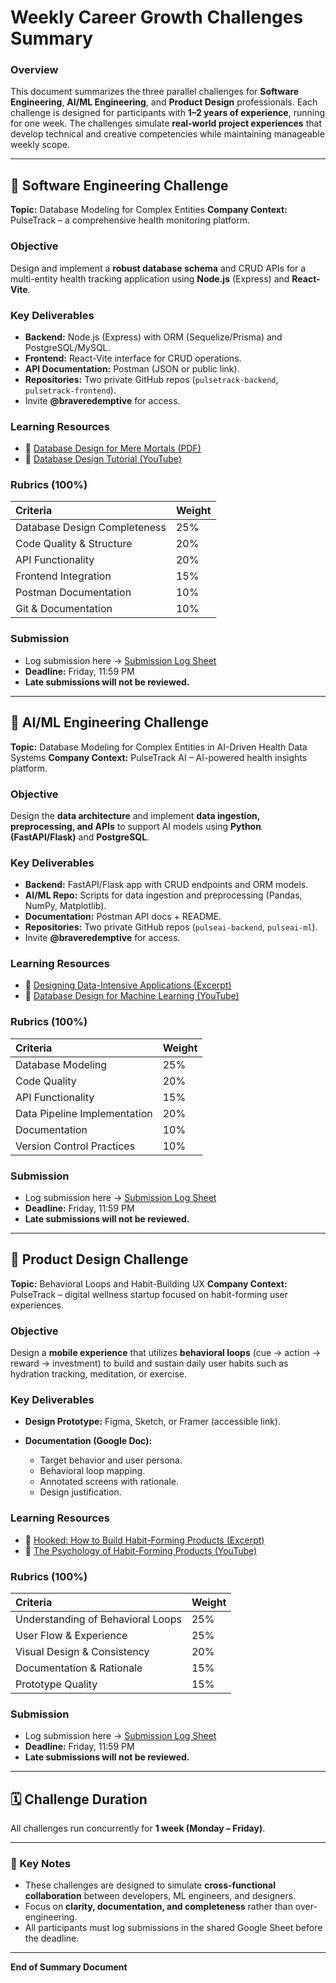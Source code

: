 # Weekly Career Growth Challenges Summary

### Overview

This document summarizes the three parallel challenges for **Software Engineering**, **AI/ML Engineering**, and **Product Design** professionals. Each challenge is designed for participants with **1–2 years of experience**, running for one week. The challenges simulate **real-world project experiences** that develop technical and creative competencies while maintaining manageable weekly scope.

---

## 🧱 Software Engineering Challenge

**Topic:** Database Modeling for Complex Entities
**Company Context:** PulseTrack – a comprehensive health monitoring platform.

### Objective

Design and implement a **robust database schema** and CRUD APIs for a multi-entity health tracking application using **Node.js** (Express) and **React-Vite**.

### Key Deliverables

* **Backend:** Node.js (Express) with ORM (Sequelize/Prisma) and PostgreSQL/MySQL.
* **Frontend:** React-Vite interface for CRUD operations.
* **API Documentation:** Postman (JSON or public link).
* **Repositories:** Two private GitHub repos (`pulsetrack-backend`, `pulsetrack-frontend`).
* Invite **@braveredemptive** for access.

### Learning Resources

* 📘 [Database Design for Mere Mortals (PDF)](https://www.db-book.com/db6/slides-dir/ch2.pdf)
* 🎥 [Database Design Tutorial (YouTube)](https://www.youtube.com/watch?v=ztHopE5Wnpc)

### Rubrics (100%)

| Criteria                     | Weight |
| :--------------------------- | :----- |
| Database Design Completeness | 25%    |
| Code Quality & Structure     | 20%    |
| API Functionality            | 20%    |
| Frontend Integration         | 15%    |
| Postman Documentation        | 10%    |
| Git & Documentation          | 10%    |

### Submission

* Log submission here → [Submission Log Sheet](https://docs.google.com/spreadsheets/d/131My2Yo2ekHu9KR9v0-NOfFENDiNm8rT0UEXBhUrkbc/edit?usp=drivesdk)
* **Deadline:** Friday, 11:59 PM
* **Late submissions will not be reviewed.**

---

## 🤖 AI/ML Engineering Challenge

**Topic:** Database Modeling for Complex Entities in AI-Driven Health Data Systems
**Company Context:** PulseTrack AI – AI-powered health insights platform.

### Objective

Design the **data architecture** and implement **data ingestion, preprocessing, and APIs** to support AI models using **Python (FastAPI/Flask)** and **PostgreSQL**.

### Key Deliverables

* **Backend:** FastAPI/Flask app with CRUD endpoints and ORM models.
* **AI/ML Repo:** Scripts for data ingestion and preprocessing (Pandas, NumPy, Matplotlib).
* **Documentation:** Postman API docs + README.
* **Repositories:** Two private GitHub repos (`pulseai-backend`, `pulseai-ml`).
* Invite **@braveredemptive** for access.

### Learning Resources

* 📘 [Designing Data-Intensive Applications (Excerpt)](https://dataintensive.net/pdf/DesigningDataIntensiveApplications.pdf)
* 🎥 [Database Design for Machine Learning (YouTube)](https://www.youtube.com/watch?v=QpdhBUYk7Kk)

### Rubrics (100%)

| Criteria                     | Weight |
| :--------------------------- | :----- |
| Database Modeling            | 25%    |
| Code Quality                 | 20%    |
| API Functionality            | 15%    |
| Data Pipeline Implementation | 20%    |
| Documentation                | 10%    |
| Version Control Practices    | 10%    |

### Submission

* Log submission here → [Submission Log Sheet](https://docs.google.com/spreadsheets/d/131My2Yo2ekHu9KR9v0-NOfFENDiNm8rT0UEXBhUrkbc/edit?usp=drivesdk)
* **Deadline:** Friday, 11:59 PM
* **Late submissions will not be reviewed.**

---

## 🎨 Product Design Challenge

**Topic:** Behavioral Loops and Habit-Building UX
**Company Context:** PulseTrack – digital wellness startup focused on habit-forming user experiences.

### Objective

Design a **mobile experience** that utilizes **behavioral loops** (cue → action → reward → investment) to build and sustain daily user habits such as hydration tracking, meditation, or exercise.

### Key Deliverables

* **Design Prototype:** Figma, Sketch, or Framer (accessible link).
* **Documentation (Google Doc):**

  * Target behavior and user persona.
  * Behavioral loop mapping.
  * Annotated screens with rationale.
  * Design justification.

### Learning Resources

* 📘 [Hooked: How to Build Habit-Forming Products (Excerpt)](https://www.nirandfar.com/hooked/)
* 🎥 [The Psychology of Habit-Forming Products (YouTube)](https://www.youtube.com/watch?v=arF-C8nY2qc)

### Rubrics (100%)

| Criteria                          | Weight |
| :-------------------------------- | :----- |
| Understanding of Behavioral Loops | 25%    |
| User Flow & Experience            | 25%    |
| Visual Design & Consistency       | 20%    |
| Documentation & Rationale         | 15%    |
| Prototype Quality                 | 15%    |

### Submission

* Log submission here → [Submission Log Sheet](https://docs.google.com/spreadsheets/d/131My2Yo2ekHu9KR9v0-NOfFENDiNm8rT0UEXBhUrkbc/edit?usp=drivesdk)
* **Deadline:** Friday, 11:59 PM
* **Late submissions will not be reviewed.**

---

## 🗓️ Challenge Duration

All challenges run concurrently for **1 week (Monday – Friday)**.

---

### 🧩 Key Notes

* These challenges are designed to simulate **cross-functional collaboration** between developers, ML engineers, and designers.
* Focus on **clarity, documentation, and completeness** rather than over-engineering.
* All participants must log submissions in the shared Google Sheet before the deadline.

---

**End of Summary Document**
